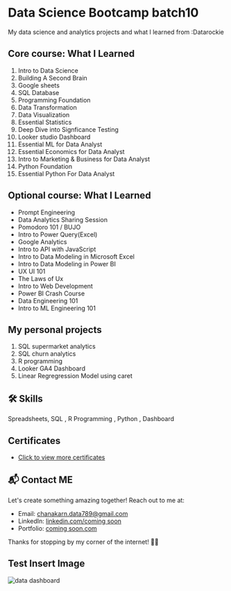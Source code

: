 # Data Science Bootcamp batch10
My data science and analytics projects and what I learned from :Datarockie

## Core course: What I Learned

1. Intro to Data Science
2. Building A Second Brain
3. Google sheets
4. SQL Database
5. Programming Foundation
6. Data Transformation
7. Data Visualization
8. Essential Statistics
9. Deep Dive into Signficance Testing
10. Looker studio Dashboard
11. Essential ML for Data Analyst
12. Essential Economics for Data Analyst
13. Intro to Marketing & Business for Data Analyst
14. Python Foundation
15. Essential Python For Data Analyst

## Optional course:  What I Learned
- Prompt Engineering
- Data Analytics Sharing Session
- Pomodoro 101 / BUJO 
- Intro to Power Query(Excel)
- Google Analytics
- Intro to API with JavaScript
- Intro to Data Modeling in Microsoft Excel
- Intro to Data Modeling in Power BI
- UX UI 101
- The Laws of Ux
- Intro to Web Development
- Power BI Crash Course
- Data Engineering 101
- Intro to ML Engineering 101


## My personal projects

1. SQL supermarket analytics
2. SQL churn analytics
3. R programming
4. Looker GA4 Dashboard
5. Linear Regregression Model using caret

## 🛠 Skills
Spreadsheets, SQL , R Programming , Python , Dashboard 

## Certificates
- [Click to view more certificates](https://github.com/BowlaSunsun/Certificate)

## 📬 Contact ME

Let's create something amazing together! Reach out to me at:

- Email: chanakarn.data789@gmail.com
- LinkedIn: [linkedin.com/coming soon](https://www.linkedin.com)
- Portfolio: [coming soon.com]()

Thanks for stopping by my corner of the internet! 💫✨


## Test Insert Image
![data dashboard](https://www.entechlog.com/images/blog/data/cricket-analysis-using-mage-ai/03_hu795565b011bef6cdd13255c84c390541_232280_1849x930_resize_q100_h2_box_3.webp)
